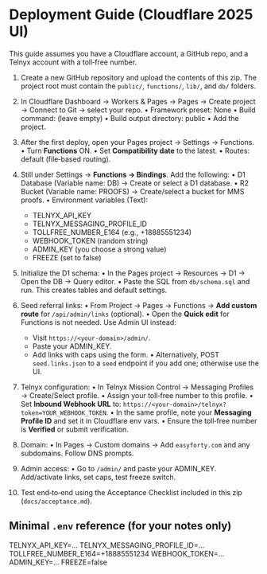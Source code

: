 # Deployment Guide (Cloudflare 2025 UI)

This guide assumes you have a Cloudflare account, a GitHub repo, and a Telnyx account with a toll‑free number.

1) Create a new GitHub repository and upload the contents of this zip. The project root must contain the `public/`, `functions/`, `lib/`, and `db/` folders.

2) In Cloudflare Dashboard → Workers & Pages → Pages → Create project → Connect to Git → select your repo.
   • Framework preset: None
   • Build command: (leave empty)
   • Build output directory: public
   • Add the project.

3) After the first deploy, open your Pages project → Settings → Functions.
   • Turn **Functions** ON.
   • Set **Compatibility date** to the latest.
   • Routes: default (file‑based routing).

4) Still under Settings → **Functions → Bindings**. Add the following:
   • D1 Database (Variable name: DB) → Create or select a D1 database.
   • R2 Bucket (Variable name: PROOFS) → Create/select a bucket for MMS proofs.
   • Environment variables (Text):
     - TELNYX_API_KEY
     - TELNYX_MESSAGING_PROFILE_ID
     - TOLLFREE_NUMBER_E164 (e.g., +18885551234)
     - WEBHOOK_TOKEN (random string)
     - ADMIN_KEY (you choose a strong value)
     - FREEZE (set to false)

5) Initialize the D1 schema:
   • In the Pages project → Resources → D1 → Open the DB → Query editor.
   • Paste the SQL from `db/schema.sql` and run. This creates tables and default settings.

6) Seed referral links:
   • From Project → Pages → Functions → **Add custom route** for `/api/admin/links` (optional).
   • Open the **Quick edit** for Functions is not needed. Use Admin UI instead:
     - Visit `https://<your-domain>/admin/`.
     - Paste your ADMIN_KEY.
     - Add links with caps using the form.
   • Alternatively, POST `seed.links.json` to a `seed` endpoint if you add one; otherwise use the UI.

7) Telnyx configuration:
   • In Telnyx Mission Control → Messaging Profiles → Create/Select profile.
   • Assign your toll‑free number to this profile.
   • Set **Inbound Webhook URL** to: `https://<your-domain>/telnyx?token=YOUR_WEBHOOK_TOKEN`.
   • In the same profile, note your **Messaging Profile ID** and set it in Cloudflare env vars.
   • Ensure the toll‑free number is **Verified** or submit verification.

8) Domain:
   • In Pages → Custom domains → Add `easyforty.com` and any subdomains. Follow DNS prompts.

9) Admin access:
   • Go to `/admin/` and paste your ADMIN_KEY. Add/activate links, set caps, test freeze switch.

10) Test end‑to‑end using the Acceptance Checklist included in this zip (`docs/acceptance.md`).

## Minimal `.env` reference (for your notes only)
TELNYX_API_KEY=... 
TELNYX_MESSAGING_PROFILE_ID=... 
TOLLFREE_NUMBER_E164=+18885551234 
WEBHOOK_TOKEN=... 
ADMIN_KEY=... 
FREEZE=false

